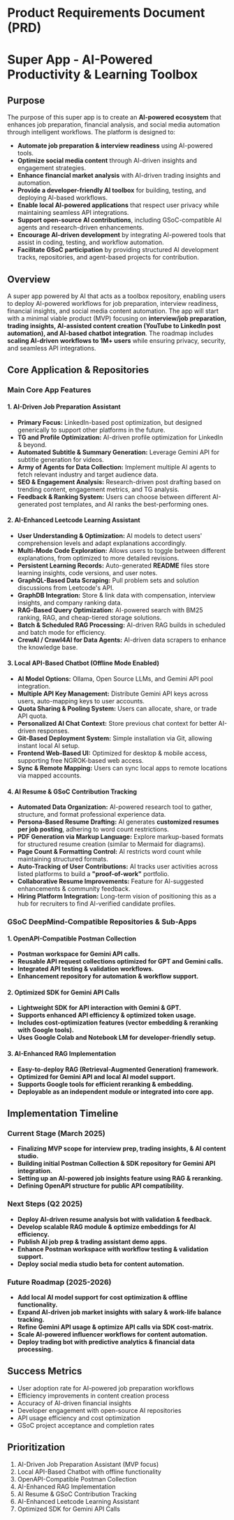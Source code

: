 # **Product Requirements Document (PRD)**

# **Super App - AI-Powered Productivity & Learning Toolbox**

## **Purpose**
The purpose of this super app is to create an **AI-powered ecosystem** that enhances job preparation, financial analysis, and social media automation through intelligent workflows. The platform is designed to:  
- **Automate job preparation & interview readiness** using AI-powered tools.  
- **Optimize social media content** through AI-driven insights and engagement strategies.  
- **Enhance financial market analysis** with AI-driven trading insights and automation.  
- **Provide a developer-friendly AI toolbox** for building, testing, and deploying AI-based workflows.  
- **Enable local AI-powered applications** that respect user privacy while maintaining seamless API integrations.  
- **Support open-source AI contributions**, including GSoC-compatible AI agents and research-driven enhancements.  
- **Encourage AI-driven development** by integrating AI-powered tools that assist in coding, testing, and workflow automation.  
- **Facilitate GSoC participation** by providing structured AI development tracks, repositories, and agent-based projects for contribution.  

## **Overview**
A super app powered by AI that acts as a toolbox repository, enabling users to deploy AI-powered workflows for job preparation, interview readiness, financial insights, and social media content automation. The app will start with a minimal viable product (MVP) focusing on **interview/job preparation, trading insights, AI-assisted content creation (YouTube to LinkedIn post automation), and AI-based chatbot integration**. The roadmap includes **scaling AI-driven workflows to 1M+ users** while ensuring privacy, security, and seamless API integrations.

## **Core Application & Repositories**

### **Main Core App Features**

#### **1. AI-Driven Job Preparation Assistant**
- **Primary Focus:** LinkedIn-based post optimization, but designed generically to support other platforms in the future.
- **TG and Profile Optimization:** AI-driven profile optimization for LinkedIn & beyond.
- **Automated Subtitle & Summary Generation:** Leverage Gemini API for subtitle generation for videos.
- **Army of Agents for Data Collection:** Implement multiple AI agents to fetch relevant industry and target audience data.
- **SEO & Engagement Analysis:** Research-driven post drafting based on trending content, engagement metrics, and TG analysis.
- **Feedback & Ranking System:** Users can choose between different AI-generated post templates, and AI ranks the best-performing ones.

#### **2. AI-Enhanced Leetcode Learning Assistant**
- **User Understanding & Optimization:** AI models to detect users' comprehension levels and adapt explanations accordingly.
- **Multi-Mode Code Exploration:** Allows users to toggle between different explanations, from optimized to more detailed revisions.
- **Persistent Learning Records:** Auto-generated **README** files store learning insights, code versions, and user notes.
- **GraphQL-Based Data Scraping:** Pull problem sets and solution discussions from Leetcode's API.
- **GraphDB Integration:** Store & link data with compensation, interview insights, and company ranking data.
- **RAG-Based Query Optimization:** AI-powered search with BM25 ranking, RAG, and cheap-tiered storage solutions.
- **Batch & Scheduled RAG Processing:** AI-driven RAG builds in scheduled and batch mode for efficiency.
- **CrewAI / Crawl4AI for Data Agents:** AI-driven data scrapers to enhance the knowledge base.

#### **3. Local API-Based Chatbot (Offline Mode Enabled)**
- **AI Model Options:** Ollama, Open Source LLMs, and Gemini API pool integration.
- **Multiple API Key Management:** Distribute Gemini API keys across users, auto-mapping keys to user accounts.
- **Quota Sharing & Pooling System:** Users can allocate, share, or trade API quota.
- **Personalized AI Chat Context:** Store previous chat context for better AI-driven responses.
- **Git-Based Deployment System:** Simple installation via Git, allowing instant local AI setup.
- **Frontend Web-Based UI:** Optimized for desktop & mobile access, supporting free NGROK-based web access.
- **Sync & Remote Mapping:** Users can sync local apps to remote locations via mapped accounts.

#### **4. AI Resume & GSoC Contribution Tracking**
- **Automated Data Organization:** AI-powered research tool to gather, structure, and format professional experience data.
- **Persona-Based Resume Drafting:** AI generates **customized resumes per job posting**, adhering to word count restrictions.
- **PDF Generation via Markup Language:** Explore markup-based formats for structured resume creation (similar to Mermaid for diagrams).
- **Page Count & Formatting Control:** AI restricts word count while maintaining structured formats.
- **Auto-Tracking of User Contributions:** AI tracks user activities across listed platforms to build a **"proof-of-work"** portfolio.
- **Collaborative Resume Improvements:** Feature for AI-suggested enhancements & community feedback.
- **Hiring Platform Integration:** Long-term vision of positioning this as a hub for recruiters to find AI-verified candidate profiles.

### **GSoC DeepMind-Compatible Repositories & Sub-Apps**

#### **1. OpenAPI-Compatible Postman Collection**
- **Postman workspace for Gemini API calls.**
- **Reusable API request collections optimized for GPT and Gemini calls.**
- **Integrated API testing & validation workflows.**
- **Enhancement repository for automation & workflow support.**

#### **2. Optimized SDK for Gemini API Calls**
- **Lightweight SDK for API interaction with Gemini & GPT.**
- **Supports enhanced API efficiency & optimized token usage.**
- **Includes cost-optimization features (vector embedding & reranking with Google tools).**
- **Uses Google Colab and Notebook LM for developer-friendly setup.**

#### **3. AI-Enhanced RAG Implementation**
- **Easy-to-deploy RAG (Retrieval-Augmented Generation) framework.**
- **Optimized for Gemini API and local AI model support.**
- **Supports Google tools for efficient reranking & embedding.**
- **Deployable as an independent module or integrated into core app.**

## **Implementation Timeline**

### **Current Stage (March 2025)**
- **Finalizing MVP scope for interview prep, trading insights, & AI content studio.**
- **Building initial Postman Collection & SDK repository for Gemini API integration.**
- **Setting up an AI-powered job insights feature using RAG & reranking.**
- **Defining OpenAPI structure for public API compatibility.**

### **Next Steps (Q2 2025)**
- **Deploy AI-driven resume analysis bot with validation & feedback.**
- **Develop scalable RAG module & optimize embeddings for AI efficiency.**
- **Publish AI job prep & trading assistant demo apps.**
- **Enhance Postman workspace with workflow testing & validation support.**
- **Deploy social media studio beta for content automation.**

### **Future Roadmap (2025-2026)**
- **Add local AI model support for cost optimization & offline functionality.**
- **Expand AI-driven job market insights with salary & work-life balance tracking.**
- **Refine Gemini API usage & optimize API calls via SDK cost-matrix.**
- **Scale AI-powered influencer workflows for content automation.**
- **Deploy trading bot with predictive analytics & financial data processing.**

## **Success Metrics**
- User adoption rate for AI-powered job preparation workflows
- Efficiency improvements in content creation process
- Accuracy of AI-driven financial insights
- Developer engagement with open-source AI repositories
- API usage efficiency and cost optimization
- GSoC project acceptance and completion rates

## **Prioritization**
1. AI-Driven Job Preparation Assistant (MVP focus)
2. Local API-Based Chatbot with offline functionality
3. OpenAPI-Compatible Postman Collection
4. AI-Enhanced RAG Implementation
5. AI Resume & GSoC Contribution Tracking
6. AI-Enhanced Leetcode Learning Assistant
7. Optimized SDK for Gemini API Calls 